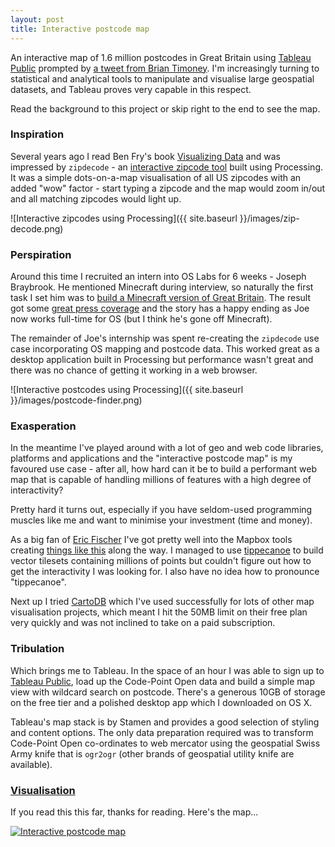 ```yaml
---
layout: post
title: Interactive postcode map
---
```

An interactive map of 1.6 million postcodes in Great Britain using [Tableau Public](https://public.tableau.com/s/) prompted by [a tweet from Brian Timoney](https://twitter.com/briantimoney/status/605430821730684928). I'm increasingly turning to statistical and analytical tools to manipulate and visualise large geospatial datasets, and Tableau proves very capable in this respect.

Read the background to this project or skip right to the end to see the map.

### Inspiration ###

Several years ago I read Ben Fry's book [Visualizing Data](http://www.amazon.com/exec/obidos/ASIN/0596514557/ref=nosim/benfrycom-20) and was impressed by `zipdecode` - an [interactive zipcode tool](http://benfry.com/zipdecode/) built using Processing. It was a simple dots-on-a-map visualisation of all US zipcodes with an added &quot;wow&quot; factor - start typing a zipcode and the map would zoom in/out and all matching zipcodes would light up.

![Interactive zipcodes using Processing]({{ site.baseurl }}/images/zip-decode.png)

### Perspiration ###

Around this time I recruited an intern into OS Labs for 6 weeks - Joseph Braybrook. He mentioned Minecraft during interview, so naturally the first task I set him was to [build a Minecraft version of Great Britain](http://www.ordnancesurvey.co.uk/innovate/developers/minecraft-map-britain.html). The result got some [great press coverage](http://www.stipso.com/blog/2013/09/30/ordnance-survey-minecraft-viral-marketing) and the story has a happy ending as Joe now works full-time for OS (but I think he's gone off Minecraft).

The remainder of Joe's internship was spent re-creating the  `zipdecode` use case incorporating OS mapping and postcode data. This worked great as a desktop application built in Processing but performance wasn't great and there was no chance of getting it working in a web browser.

![Interactive postcodes using Processing]({{ site.baseurl }}/images/postcode-finder.png)

### Exasperation ###

In the meantime I've played around with a lot of geo and web code libraries, platforms and applications and the &quot;interactive postcode map&quot; is my favoured use case - after all, how hard can it be to build a performant web map that is capable of handling millions of features with a high degree of interactivity?

Pretty hard it turns out, especially if you have seldom-used programming muscles like me and want to minimise your investment (time and money).

As a big fan of [Eric Fischer](https://www.mapbox.com/about/team/#eric-fischer) I've got pretty well into the Mapbox tools creating [things like this](http://gdunlop.github.io/Vector-maps-in-the-browser) along the way. I managed to use [tippecanoe](https://github.com/mapbox/tippecanoe) to build vector tilesets containing millions of points but couldn't figure out how to get the interactivity I was looking for. I also have no idea how to pronounce &quot;tippecanoe&quot;.

Next up I tried [CartoDB](https://cartodb.com/) which I've used successfully for lots of other map visualisation projects, which meant I hit the 50MB limit on their free plan very quickly and was not inclined to take on a paid subscription.

### Tribulation ###

Which brings me to Tableau. In the space of an hour I was able to sign up to [Tableau Public](https://public.tableau.com/s/), load up the Code-Point Open data and build a simple map view with wildcard search on postcode. There's a generous 10GB of storage on the free tier and a polished desktop app which I downloaded on OS X.

Tableau's map stack is by Stamen and provides a good selection of styling and content options. The only data preparation required was to transform Code-Point Open co-ordinates to web mercator using the geospatial Swiss Army knife that is `ogr2ogr` (other brands of geospatial utility knife are available).

### [Visualisation](id:mapanchor)

If you read this this far, thanks for reading. Here's the map...

<script type='text/javascript' src='https://public.tableau.com/javascripts/api/viz_v1.js'></script><div class='tableauPlaceholder' style='width: 540px; height: 720px;'><noscript><a href='http:&#47;&#47;gdunlop.github.io&#47;Interactive-postcode-map'><img alt='Interactive postcode map' src='https:&#47;&#47;public.tableau.com&#47;static&#47;images&#47;Bo&#47;Book1_3180&#47;cp-map&#47;1_rss.png' style='border: none' /></a></noscript><object class='tableauViz' width='540' height='720' style='display:none;'><param name='host_url' value='https%3A%2F%2Fpublic.tableau.com%2F' /> <param name='site_root' value='' /><param name='name' value='Book1_3180&#47;cp-map' /><param name='tabs' value='no' /><param name='toolbar' value='yes' /><param name='static_image' value='https:&#47;&#47;public.tableau.com&#47;static&#47;images&#47;Bo&#47;Book1_3180&#47;cp-map&#47;1.png' /> <param name='animate_transition' value='yes' /><param name='display_static_image' value='yes' /><param name='display_spinner' value='yes' /><param name='display_overlay' value='yes' /><param name='display_count' value='yes' /><param name='showVizHome' value='no' /><param name='showTabs' value='y' /><param name='bootstrapWhenNotified' value='true' /></object></div>
